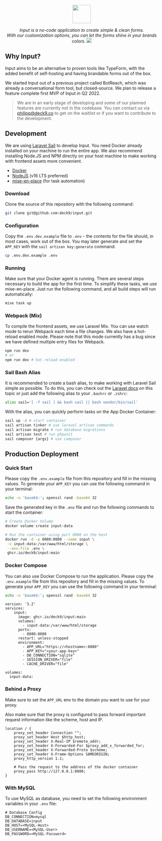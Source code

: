 <p align="center">   
<img height="60" src="public/images/input-with-bg.png">
</p>
<p align="center">
<i>Input is a no-code application to create simple & clean forms.<br> With our customization options, you can let the forms shine in your brands colors.</i>
<img style="max-width:800px" src="public/images/product-screenshot.png">
</p>

## Why Input?

Input aims to be an alternative to proven tools like TypeForm, with the added benefit of self-hosting and having brandable forms out of the box.

We started Input out of a previous project called BotReach, which was already a conversational form tool, but closed-source. We plan to release a feature complete first MVP of Input in Q2 2022.

> We are in an early stage of developing and some of our planned features are currently not in the codebase. You can contact us via philipp@deck9.co to get on the waitlist or if you want to contribute to the development.

## Development

We are using [Laravel Sail](https://laravel.com/docs/master/sail) to develop Input. You need Docker already installed on your machine to run the entire app. We also recommend installing Node.JS and NPM directly on your host machine to make working with frontend assets more convenient.

-   [Docker](https://www.docker.com/get-started/)
-   [NodeJS](https://nodejs.org/) (v16 LTS preferred)
-   [mise-en-place](https://mise.jdx.dev/) (for task automation)

### Download

Clone the source of this repository with the following command:

```bash
git clone git@github.com:deck9/input.git
```

### Configuration

Copy the `.env.dev.example` file to `.env` - the contents for the file should, in most cases, work out of the box. You may later generate and set the `APP_KEY` with the `sail artisan key:generate` command.

```bash
cp .env.dev.example .env
```

### Running

Make sure that your Docker agent is running. There are several steps necessary to build the app for the first time. To simplify these tasks, we use mise-en-place. Just run the following command, and all build steps will run automatically:

```bash
mise task up
```

### Webpack (Mix)

To compile the frontend assets, we use Laravel Mix. You can use watch mode to rerun Webpack each time a file changes.
We also have a hot-reload enabled mode. Please note that this mode currently has a bug since we have defined multiple entry files for Webpack.

```bash
npm run dev
# or
npm run dev # hot reload enabled
```

### Sail Bash Alias

It is recommended to create a bash alias, to make working with Laravel Sail simple as possible. To do this, you can check out the [Laravel docs](https://laravel.com/docs/9.x/sail#configuring-a-bash-alias) on this topic or just add the following alias to your `.bashrc` or `.zshrc`:

```bash
alias sail='[ -f sail ] && bash sail || bash vendor/bin/sail'
```

With the alias, you can quickly perform tasks on the App Docker Container:

```bash
sail up -d # start container
sail artisan tinker # use laravel artisan commands
sail artisan migrate # run database migrations
sail artisan test # run phpunit
sail composer {args} # use composer
```

## Production Deployment

### Quick Start

Please copy the `.env.example` file from this repository and fill in the missing values. To generate your `APP_KEY` you can use the following command in your terminal:

```bash
echo -n 'base64:'; openssl rand -base64 32
```

Save the generated key in the `.env` file and run the following commands to start the container:

```bash
# Create Docker Volume
docker volume create input-data
```

```bash
# Run the container using port 8080 on the host
docker run -d -p 8080:8080 --name input \
 -v input-data:/var/www/html/storage \
 --env-file .env \
 ghcr.io/deck9/input:main

```

### Docker Compose

You can also use Docker Compose to run the application. Please copy the `.env.example` file from this repository and fill in the missing values. To generate your `APP_KEY` you can use the following command in your terminal:

```bash
echo -n 'base64:'; openssl rand -base64 32
```

```docker-compose
version: '3.2'
services:
    input:
      image: ghcr.io/deck9/input:main
      volumes:
        - input-data:/var/www/html/storage
      ports:
        - 8080:8080
      restart: unless-stopped
      environment:
        - APP_URL="https://<hostname>:8080"
        - APP_KEY="<your-app-key>"
        - DB_CONNECTION="sqlite"
        - SESSION_DRIVER="file"
        - CACHE_DRIVER="file"

volumes:
  input-data:
```

### Behind a Proxy

Make sure to set the `APP_URL` env to the domain you want to use for your proxy.

Also make sure that the proxy is configured to pass forward important request information like the scheme, host and IP.

```nginx
location / {
    proxy_set_header Connection "";
    proxy_set_header Host $http_host;
    proxy_set_header X-Real-IP $remote_addr;
    proxy_set_header X-Forwarded-For $proxy_add_x_forwarded_for;
    proxy_set_header X-Forwarded-Proto $scheme;
    proxy_set_header X-Frame-Options SAMEORIGIN;
    proxy_http_version 1.1;

    # Pass the request to the address of the docker container
    proxy_pass http://127.0.0.1:8080;
}
```

### With MySQL

To use MySQL as database, you need to set the following environment variables in your `.env` file:

```dotEnv
# Database Config
DB_CONNECTION=mysql
DB_DATABASE=input
DB_HOST=<MySQL-Host>
DB_USERNAME=<MySQL-User>
DB_PASSWORD=<MySQL-Password>
```
